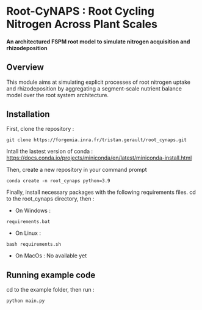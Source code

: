 # Root-CyNAPS : Root Cycling Nitrogen Across Plant Scales
#### An architectured FSPM root model to simulate nitrogen acquisition and rhizodeposition

## Overview

This module aims at simulating explicit processes of root nitrogen uptake and rhizodeposition by aggregating a segment-scale nutrient balance model over the root system architecture.

## Installation

First, clone the repository :
```
git clone https://forgemia.inra.fr/tristan.gerault/root_cynaps.git
```

Intall the lastest version of conda : https://docs.conda.io/projects/miniconda/en/latest/miniconda-install.html

Then, create a new repository in your command prompt
```
conda create -n root_cynaps python=3.9
```

Finally, install necessary packages with the following requirements files. cd to the root_cynaps directory, then :

- On Windows :
```
requirements.bat
```
- On Linux :
```
bash requirements.sh
```
- On MacOs :
No available yet

## Running example code

cd to the example folder, then run :
```
python main.py
```